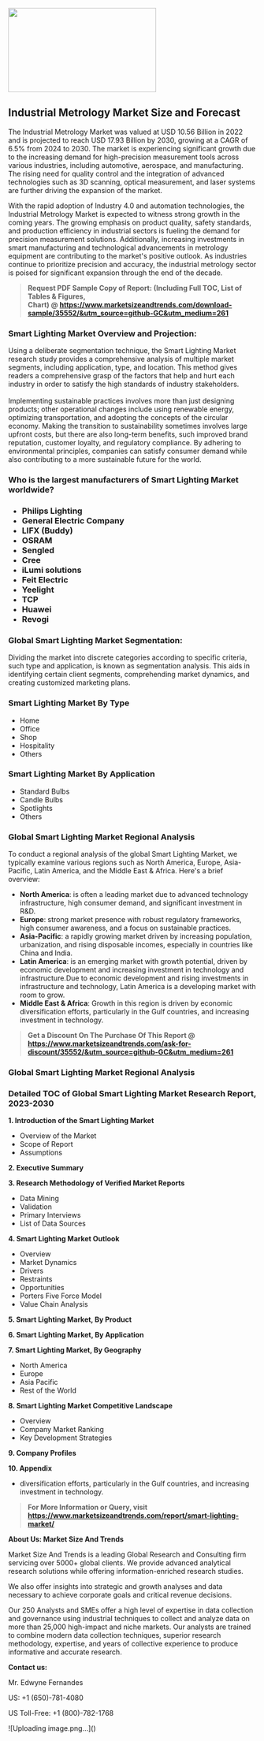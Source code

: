 <p><img class="alignnone size-medium wp-image-20088" src="https://ffe5etoiles.com/wp-content/uploads/2024/12/MST1-300x171.png" alt="" width="300" height="171" /></p><h2>Industrial Metrology Market Size and Forecast</h2><p>The Industrial Metrology Market was valued at USD 10.56 Billion in 2022 and is projected to reach USD 17.93 Billion by 2030, growing at a CAGR of 6.5% from 2024 to 2030. The market is experiencing significant growth due to the increasing demand for high-precision measurement tools across various industries, including automotive, aerospace, and manufacturing. The rising need for quality control and the integration of advanced technologies such as 3D scanning, optical measurement, and laser systems are further driving the expansion of the market.</p><p>With the rapid adoption of Industry 4.0 and automation technologies, the Industrial Metrology Market is expected to witness strong growth in the coming years. The growing emphasis on product quality, safety standards, and production efficiency in industrial sectors is fueling the demand for precision measurement solutions. Additionally, increasing investments in smart manufacturing and technological advancements in metrology equipment are contributing to the market's positive outlook. As industries continue to prioritize precision and accuracy, the industrial metrology sector is poised for significant expansion through the end of the decade.</p></p><blockquote id="" class=""><strong>Request PDF Sample Copy of Report: (Including Full TOC, List of Tables &amp; Figures, Chart)&nbsp;@&nbsp;<strong><a href="https://www.marketsizeandtrends.com/download-sample/35552/&utm_source=github-GC&utm_medium=261" target="_blank">https://www.marketsizeandtrends.com/download-sample/35552/&utm_source=github-GC&utm_medium=261</a></strong></strong></blockquote><h3 id="" class="">Smart Lighting Market&nbsp;Overview and Projection:</h3><p id="" class="">Using a deliberate segmentation technique, the Smart Lighting Market research study provides a comprehensive analysis of multiple market segments, including application, type, and location. This method gives readers a comprehensive grasp of the factors that help and hurt each industry in order to satisfy the high standards of industry stakeholders. <br /> <br />Implementing sustainable practices involves more than just designing products; other operational changes include using renewable energy, optimizing transportation, and adopting the concepts of the circular economy. Making the transition to sustainability sometimes involves large upfront costs, but there are also long-term benefits, such improved brand reputation, customer loyalty, and regulatory compliance. By adhering to environmental principles, companies can satisfy consumer demand while also contributing to a more sustainable future for the world.</p><h3 id="" class="">Who is the largest manufacturers of&nbsp;Smart Lighting Market worldwide?</h3><h3 class=""><p><ul><li>Philips Lighting </li><li> General Electric Company </li><li> LIFX (Buddy) </li><li> OSRAM </li><li> Sengled </li><li> Cree </li><li> iLumi solutions </li><li> Feit Electric </li><li> Yeelight </li><li> TCP </li><li> Huawei </li><li> Revogi</li></ul></p></h3><h3 id="" class="">Global&nbsp;Smart Lighting Market Segmentation:</h3><p id="" class="">Dividing the market into discrete categories according to specific criteria, such type and application, is known as segmentation analysis. This aids in identifying certain client segments, comprehending market dynamics, and creating customized marketing plans.</p><h3 id="" class="">Smart Lighting Market&nbsp;By Type</h3><p><p><ul><li>Home </li><li> Office </li><li> Shop </li><li> Hospitality </li><li> Others</p></li></ul></p></p><h3 id="" class="">Smart Lighting Market&nbsp;By Application</h3><p class=""><p><ul><li>Standard Bulbs </li><li> Candle Bulbs </li><li> Spotlights </li><li> Others</li></ul></p></p><h3 id="" class="">Global Smart Lighting Market Regional Analysis</h3><p id="" class="">To conduct a regional analysis of the global Smart Lighting Market, we typically examine various regions such as North America, Europe, Asia-Pacific, Latin America, and the Middle East &amp; Africa. Here's a brief overview:</p><ul><li><strong>North America</strong>: is often a leading market due to advanced technology infrastructure, high consumer demand, and significant investment in R&amp;D.</li><li><strong>Europe</strong>: strong market presence with robust regulatory frameworks, high consumer awareness, and a focus on sustainable practices.</li><li><strong>Asia-Pacific</strong>: a rapidly growing market driven by increasing population, urbanization, and rising disposable incomes, especially in countries like China and India.</li><li><strong>Latin America</strong>: is an emerging market with growth potential, driven by economic development and increasing investment in technology and infrastructure.Due to economic development and rising investments in infrastructure and technology, Latin America is a developing market with room to grow.</li><li><strong>Middle East &amp; Africa</strong>: Growth in this region is driven by economic diversification efforts, particularly in the Gulf countries, and increasing investment in technology.</li></ul><blockquote id="" class=""><strong>Get a Discount On The Purchase Of This Report @ <strong><a href="https://www.marketsizeandtrends.com/ask-for-discount/35552/&utm_source=github-GC&utm_medium=261" target="_blank">https://www.marketsizeandtrends.com/ask-for-discount/35552/&utm_source=github-GC&utm_medium=261</a></strong></strong></blockquote><h3 id="" class="">Global Smart Lighting Market Regional Analysis</h3><h3 id="" class="">Detailed TOC of Global Smart Lighting Market Research Report, 2023-2030</h3><p id="" class=""><strong>1. Introduction of the Smart Lighting Market</strong></p><ul><li>Overview of the Market</li><li>Scope of Report</li><li>Assumptions</li></ul><p id="" class=""><strong>2. Executive Summary</strong></p><p id="" class=""><strong>3. Research Methodology of Verified Market Reports</strong></p><ul><li>Data Mining</li><li>Validation</li><li>Primary Interviews</li><li>List of Data Sources</li></ul><p id="" class=""><strong>4. Smart Lighting Market Outlook</strong></p><ul><li>Overview</li><li>Market Dynamics</li><li>Drivers</li><li>Restraints</li><li>Opportunities</li><li>Porters Five Force Model</li><li>Value Chain Analysis</li></ul><p id="" class=""><strong>5. Smart Lighting Market, By Product</strong></p><p id="" class=""><strong>6. Smart Lighting Market, By Application</strong></p><p id="" class=""><strong>7. Smart Lighting Market, By Geography</strong></p><ul><li>North America</li><li>Europe</li><li>Asia Pacific</li><li>Rest of the World</li></ul><p id="" class=""><strong>8. Smart Lighting Market Competitive Landscape</strong></p><ul><li>Overview</li><li>Company Market Ranking</li><li>Key Development Strategies</li></ul><p id="" class=""><strong>9. Company Profiles</strong></p><p id="" class=""><strong>10. Appendix</strong></p><ul><li>diversification efforts, particularly in the Gulf countries, and increasing investment in technology.</li></ul><blockquote id="" class=""><strong>For More Information or Query, visit <strong><strong><a href="https://www.marketsizeandtrends.com/report/smart-lighting-market/" target="_blank">https://www.marketsizeandtrends.com/report/smart-lighting-market/</a></strong></strong></strong></blockquote><p id="" class=""><strong>About Us: Market Size And Trends</strong></p><p id="" class="">Market Size And Trends is a leading Global Research and Consulting firm servicing over 5000+ global clients. We provide advanced analytical research solutions while offering information-enriched research studies.</p><p id="" class="">We also offer insights into strategic and growth analyses and data necessary to achieve corporate goals and critical revenue decisions.</p><p id="" class="">Our 250 Analysts and SMEs offer a high level of expertise in data collection and governance using industrial techniques to collect and analyze data on more than 25,000 high-impact and niche markets. Our analysts are trained to combine modern data collection techniques, superior research methodology, expertise, and years of collective experience to produce informative and accurate research.</p><p id="" class=""><strong>Contact us:</strong></p><p id="" class="">Mr. Edwyne Fernandes</p><p id="" class="">US: +1 (650)-781-4080</p><p id="" class="">US Toll-Free: +1 (800)-782-1768</p>
![Uploading image.png…]()

